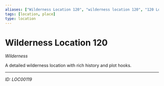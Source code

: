 ```yaml
---
aliases: ["Wilderness Location 120", "wilderness location 120", "120 Location Wilderness"]
tags: [location, place]
type: location
---
```


# Wilderness Location 120

*Wilderness*

A detailed wilderness location with rich history and plot hooks.

---
*ID: LOC00119*